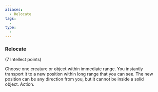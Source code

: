 ```yaml
---
aliases:
  - Relocate
tags:
  - 
type:
  - 
---
```

### Relocate

(7 Intellect points)

Choose one creature or object within immediate range. You instantly transport it to a new position within long range that you can see. The new position can be any direction from you, but it cannot be inside a solid object. Action.
